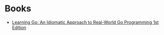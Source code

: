 # Books

- [Learning Go: An Idiomatic Approach to Real-World Go Programming 1st Edition](https://www.amazon.com/Learning-Go-Idiomatic-Real-World-Programming/dp/1492077216)
